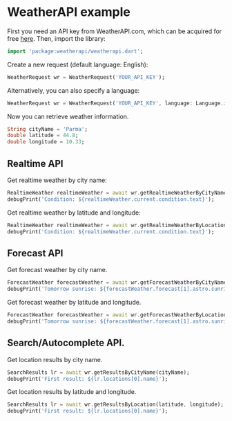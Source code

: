 # WeatherAPI example

First you need an API key from WeatherAPI.com, which can be acquired for free [here](https://www.weatherapi.com/signup.aspx/). Then, import the library:

```dart
import 'package:weatherapi/weatherapi.dart';
```

Create a new request (default language: English):

```dart
WeatherRequest wr = WeatherRequest('YOUR_API_KEY');
```

Alternatively, you can also specify a language:

```dart
WeatherRequest wr = WeatherRequest('YOUR_API_KEY', language: Language.italian);
```

Now you can retrieve weather information.

```dart
String cityName = 'Parma';
double latitude = 44.8;
double longitude = 10.33;
```

## Realtime API

Get realtime weather by city name:

```dart
RealtimeWeather realtimeWeather = await wr.getRealtimeWeatherByCityName(cityName);
debugPrint('Condition: ${realtimeWeather.current.condition.text}');
```

Get realtime weather by latitude and longitude:

```dart
RealtimeWeather realtimeWeather = await wr.getRealtimeWeatherByLocation(latitude, longitude);
debugPrint('Condition: ${realtimeWeather.current.condition.text}');
```

## Forecast API

Get forecast weather by city name.

```dart
ForecastWeather forecastWeather = await wr.getForecastWeatherByCityName(cityName);
debugPrint('Tomorrow sunrise: ${forecastWeather.forecast[1].astro.sunrise}');
```

Get forecast weather by latitude and longitude.

```dart
ForecastWeather forecastWeather = await wr.getForecastWeatherByLocation(latitude, longitude);
debugPrint('Tomorrow sunrise: ${forecastWeather.forecast[1].astro.sunrise}');
```

## Search/Autocomplete API.

Get location results by city name.

```dart
SearchResults lr = await wr.getResultsByCityName(cityName);
debugPrint('First result: ${lr.locations[0].name}');
```

Get location results by latitude and longitude.

```dart
SearchResults lr = await wr.getResultsByLocation(latitude, longitude);
debugPrint('First result: ${lr.locations[0].name}');
```
